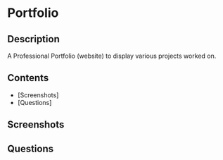 # Portfolio



## Description

A Professional Portfolio (website) to display various projects worked on.


## Contents
* [Screenshots] 
* [Questions] 

## Screenshots 


## Questions


